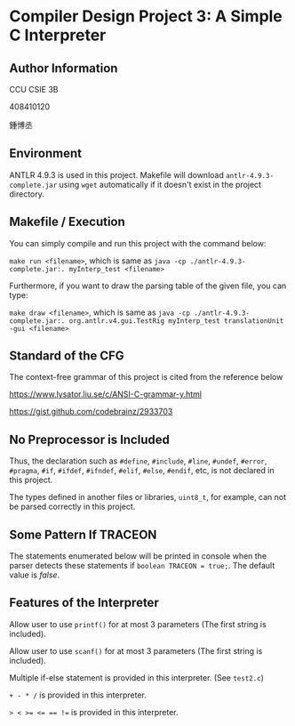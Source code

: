 # Compiler Design Project 3: A Simple C Interpreter

## Author Information

CCU CSIE 3B

408410120

鍾博丞

## Environment

ANTLR 4.9.3 is used in this project. Makefile will download `antlr-4.9.3-complete.jar` using `wget` automatically if it doesn't exist in the project directory.



## Makefile / Execution

You can simply compile and run this project with the command below:

`make run <filename>`, which is same as `java -cp ./antlr-4.9.3-complete.jar:. myInterp_test <filename>`

Furthermore, if you want to draw the parsing table of the given file, you can type:

`make draw <filename>`, which is same as `java -cp ./antlr-4.9.3-complete.jar:. org.antlr.v4.gui.TestRig myInterp_test translationUnit -gui <filename>`



## Standard of the CFG

The context-free grammar of this project is cited from the reference below

https://www.lysator.liu.se/c/ANSI-C-grammar-y.html

https://gist.github.com/codebrainz/2933703



## No Preprocessor is Included

Thus, the declaration such as `#define`, `#include`, `#line`, `#undef`, `#error`, `#pragma`, `#if`, `#ifdef`, `#ifndef`, `#elif`, `#else`, `#endif`, etc, is not declared in this project.

The types defined in another files or libraries, `uint8_t`, for example, can not be parsed correctly in this project.



## Some Pattern If TRACEON

The statements enumerated below will be printed in console when the parser detects these statements if `boolean TRACEON = true;`. The default value is *false*.



## Features of the Interpreter

Allow user to use `printf()` for at most 3 parameters (The first string is included).

Allow user to use `scanf()` for at most 3 parameters (The first string is included).

Multiple if-else statement is provided in this interpreter. (See `test2.c`)

`+ - * /` is provided in this interpreter.

`> < >= <= == !=` is provided in this interpreter.



